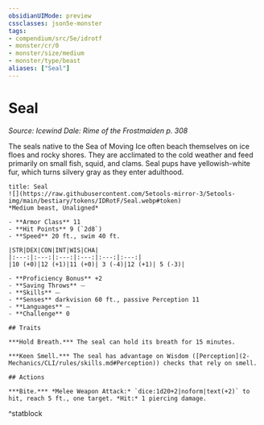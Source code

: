 ```yaml
---
obsidianUIMode: preview
cssclasses: json5e-monster
tags:
- compendium/src/5e/idrotf
- monster/cr/0
- monster/size/medium
- monster/type/beast
aliases: ["Seal"]
---
```

# Seal
*Source: Icewind Dale: Rime of the Frostmaiden p. 308*  

The seals native to the Sea of Moving Ice often beach themselves on ice floes and rocky shores. They are acclimated to the cold weather and feed primarily on small fish, squid, and clams. Seal pups have yellowish-white fur, which turns silvery gray as they enter adulthood.

```ad-statblock
title: Seal
![](https://raw.githubusercontent.com/5etools-mirror-3/5etools-img/main/bestiary/tokens/IDRotF/Seal.webp#token)
*Medium beast, Unaligned*

- **Armor Class** 11
- **Hit Points** 9 (`2d8`)
- **Speed** 20 ft., swim 40 ft.

|STR|DEX|CON|INT|WIS|CHA|
|:---:|:---:|:---:|:---:|:---:|:---:|
|10 (+0)|12 (+1)|11 (+0)| 3 (-4)|12 (+1)| 5 (-3)|

- **Proficiency Bonus** +2
- **Saving Throws** ⏤
- **Skills** ⏤
- **Senses** darkvision 60 ft., passive Perception 11
- **Languages** —
- **Challenge** 0

## Traits

***Hold Breath.*** The seal can hold its breath for 15 minutes.

***Keen Smell.*** The seal has advantage on Wisdom ([Perception](2-Mechanics/CLI/rules/skills.md#Perception)) checks that rely on smell.

## Actions

***Bite.*** *Melee Weapon Attack:* `dice:1d20+2|noform|text(+2)` to hit, reach 5 ft., one target. *Hit:* 1 piercing damage.
```
^statblock